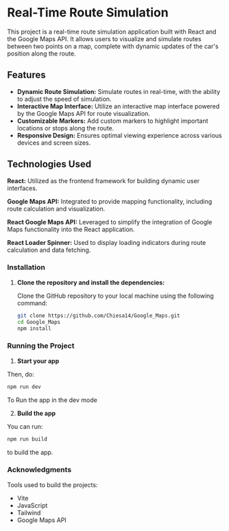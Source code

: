 # Real-Time Route Simulation

This project is a real-time route simulation application built with React and the Google Maps API. It allows users to visualize and simulate routes between two points on a map, complete with dynamic updates of the car's position along the route.

## Features

- **Dynamic Route Simulation:** Simulate routes in real-time, with the ability to adjust the speed of simulation.
- **Interactive Map Interface:** Utilize an interactive map interface powered by the Google Maps API for route visualization.
- **Customizable Markers:** Add custom markers to highlight important locations or stops along the route.
- **Responsive Design:** Ensures optimal viewing experience across various devices and screen sizes.

## Technologies Used

**React:** Utilized as the frontend framework for building dynamic user interfaces.

**Google Maps API:** Integrated to provide mapping functionality, including route calculation and visualization.

**React Google Maps API:** Leveraged to simplify the integration of Google Maps functionality into the React application.

**React Loader Spinner:** Used to display loading indicators during route calculation and data fetching.

### Installation

1. **Clone the repository and install the dependencies:**

   Clone the GitHub repository to your local machine using the following command:

   ```bash
   git clone https://github.com/Chiesa14/Google_Maps.git
   cd Google_Maps
   npm install
   ```

### Running the Project

1. **Start your app**

Then, do:

```bash
npm run dev
```

To Run the app in the dev mode

2. **Build the app**

You can run:

```bash
npm run build

```

to build the app.

### Acknowledgments

Tools used to build the projects:

- Vite
- JavaScript
- Tailwind
- Google Maps API

